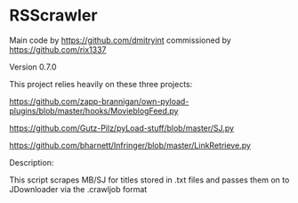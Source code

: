 # RSScrawler
Main code by https://github.com/dmitryint commissioned by https://github.com/rix1337

Version 0.7.0

This project relies heavily on these three projects:

https://github.com/zapp-brannigan/own-pyload-plugins/blob/master/hooks/MovieblogFeed.py

https://github.com/Gutz-Pilz/pyLoad-stuff/blob/master/SJ.py

https://github.com/bharnett/Infringer/blob/master/LinkRetrieve.py

Description:

This script scrapes MB/SJ for titles stored in .txt files and passes them on to JDownloader via the .crawljob format
